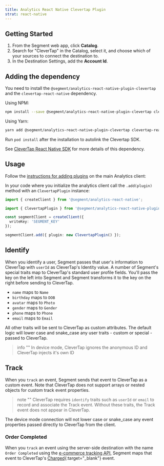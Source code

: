 ```yaml
---
title: Analytics React Native Clevertap Plugin
strat: react-native
---
```


## Getting Started

1. From the Segment web app, click **Catalog**.
2. Search for "CleverTap" in the Catalog, select it, and choose which of your sources to connect the destination to.
3. In the Destination Settings, add the **Account Id**.

## Adding the dependency

You need to install the `@segment/analytics-react-native-plugin-clevertap` and the `clevertap-react-native` dependency.

Using NPM:
```bash
npm install --save @segment/analytics-react-native-plugin-clevertap clevertap-react-native
```

Using Yarn:
```bash
yarn add @segment/analytics-react-native-plugin-clevertap clevertap-react-native
```

Run `pod install` after the installation to autolink the Clevertap SDK.

See [CleverTap React Native SDK](https://github.com/CleverTap/clevertap-react-native/blob/master/docs/install.md) for more details of this dependency.
## Usage

Follow the [instructions for adding plugins](https://github.com/segmentio/analytics-react-native#adding-plugins) on the main Analytics client:

In your code where you initialize the analytics client call the `.add(plugin)` method with an `ClevertapPlugin` instance:

```ts
import { createClient } from '@segment/analytics-react-native';

import { ClevertapPlugin } from '@segment/analytics-react-native-plugin-clevertap';

const segmentClient = createClient({
  writeKey: 'SEGMENT_KEY'
});

segmentClient.add({ plugin: new ClevertapPlugin() });
```

## Identify

When you identify a user, Segment passes that user's information to CleverTap with `userId` as CleverTap's Identity value. A number of Segment's special traits map to CleverTap's standard user profile fields.  You'll pass the key on the left into Segment and Segment transforms it to the key on the right before sending to CleverTap.

- `name` maps to `Name`
- `birthday` maps to `DOB`
- `avatar` maps to `Photo`
- `gender` maps to `Gender`
- `phone` maps to `Phone`
- `email` maps to `Email`

All other traits will be sent to CleverTap as custom attributes. The default logic will lower case and snake_case any user traits - custom or special - passed to CleverTap.


> info ""
> In device mode, CleverTap ignores the anonymous ID and CleverTap injects it's own ID

## Track

When you `track` an event, Segment sends that event to CleverTap as a custom event.  Note that CleverTap does not support arrays or nested objects for custom track event properties.

> note ""
> CleverTap requires `identify` traits such as `userId` or `email` to record and associate the Track event. Without these traits, the Track event does not appear in CleverTap.

The device mode connection will not lower case or snake_case any event properties passed directly to CleverTap from the client.

### Order Completed

When you `track` an event using the server-side destination with the name `Order Completed` using the [e-commerce tracking API](/docs/connections/spec/ecommerce/v2/), Segment maps that event to CleverTap's [Charged](https://support.clevertap.com/docs/working-with-events.html#recording-customer-purchases){:target="_blank"} event.
